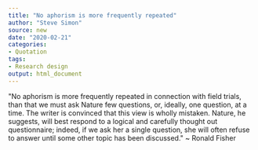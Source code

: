 ```yaml
---
title: "No aphorism is more frequently repeated"
author: "Steve Simon"
source: new
date: "2020-02-21"
categories:
- Quotation
tags:
- Research design
output: html_document
---
```


"No aphorism is more frequently repeated in connection with field trials, than that we must ask Nature few questions, or, ideally, one question, at a time. The writer is convinced that this view is wholly mistaken. Nature, he suggests, will best respond to a logical and carefully thought out questionnaire; indeed, if we ask her a single question, she will often refuse to answer until some other topic has been discussed." ~ Ronald Fisher

<!---More--->
